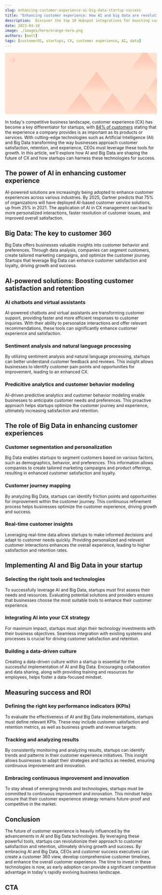 ```yaml
---
slug: enhancing-customer-experience-ai-big-data-startup-success
title: "Enhancing customer experience: How AI and big data are revolutionizing startup success"
description:  Discover the top 10 Hubspot integrations for boosting customer satisfaction and retention, and enhancing customer experience. Streamline operations and drive startup growth with these essential tools.
date: 2023-04-18
image: ./images/hero/orange-hero.png
authors: [matt]
tags: [customerOS, startups, CX, customer experience, AI, data]
---
```


![Enhancing customer experience through AI and big data for startups](images/hero/orange-hero.png)

In today's competitive business landscape, customer experience (CX) has become a key differentiator for startups, with [84% of customers][stat1] stating that the experience a company provides is as important as its products or services. With cutting-edge technologies such as Artificial Intelligence (AI) and Big Data transforming the way businesses approach customer satisfaction, retention, and experience, CEOs must leverage these tools for growth. In this article, we'll explore how AI and Big Data are shaping the future of CX and how startups can harness these technologies for success.

<!--truncate-->

## The power of AI in enhancing customer experience

AI-powered solutions are increasingly being adopted to enhance customer experiences across various industries. By 2025, Gartner predicts that 75% of organizations will have deployed AI-based customer service solutions, up from 25% in 2021. The application of AI in CX management can lead to more personalized interactions, faster resolution of customer issues, and improved overall satisfaction.

## Big Data: The key to customer 360

Big Data offers businesses valuable insights into customer behavior and preferences. Through data analysis, companies can segment customers, create tailored marketing campaigns, and optimize the customer journey. Startups that leverage Big Data can enhance customer satisfaction and loyalty, driving growth and success.

## AI-powered solutions: Boosting customer satisfaction and retention

### AI chatbots and virtual assistants

AI-powered chatbots and virtual assistants are transforming customer support, providing faster and more efficient responses to customer inquiries. With their ability to personalize interactions and offer relevant recommendations, these tools can significantly enhance customer experience and satisfaction.

### Sentiment analysis and natural language processing

By utilizing sentiment analysis and natural language processing, startups can better understand customer feedback and reviews. This insight allows businesses to identify customer pain points and opportunities for improvement, leading to an enhanced CX.

### Predicitive analytics and customer behavior modeling

AI-driven predictive analytics and customer behavior modeling enable businesses to anticipate customer needs and preferences. This proactive approach helps startups optimize the customer journey and experience, ultimately increasing satisfaction and retention.

## The role of Big Data in enhancing customer experiences

### Customer segmentation and personalization

Big Data enables startups to segment customers based on various factors, such as demographics, behavior, and preferences. This information allows companies to create tailored marketing campaigns and product offerings, resulting in enhanced customer satisfaction and loyalty.

### Customer journey mapping

By analyzing Big Data, startups can identify friction points and opportunities for improvement within the customer journey. This continuous refinement process helps businesses optimize the customer experience, driving growth and success.

### Real-time customer insights

Leveraging real-time data allows startups to make informed decisions and adapt to customer needs quickly. Providing personalized and relevant customer interactions enhances the overall experience, leading to higher satisfaction and retention rates.

## Implementing AI and Big Data in your startup

### Selecting the right tools and technologies

To successfully leverage AI and Big Data, startups must first assess their needs and resources. Evaluating potential solutions and providers ensures that businesses choose the most suitable tools to enhance their customer experience.

### Integrating AI into your CX strategy

For maximum impact, startups must align their technology investments with their business objectives. Seamless integration with existing systems and processes is crucial for driving customer satisfaction and retention.

### Building a data-driven culture

Creating a data-driven culture within a startup is essential for the successful implementation of AI and Big Data. Encouraging collaboration and data sharing, along with providing training and resources for employees, helps foster a data-focused mindset.

## Measuring success and ROI

### Defining the right key performance indicators (KPIs)

To evaluate the effectiveness of AI and Big Data implementations, startups must define relevant KPIs. These may include customer satisfaction and retention metrics, as well as business growth and revenue targets.

### Tracking and analyzing results

By consistently monitoring and analyzing results, startups can identify trends and patterns in their customer experience initiatives. This insight allows businesses to adapt their strategies and tactics as needed, ensuring continuous improvement and innovation.

### Embracing continuous improvement and innovation

To stay ahead of emerging trends and technologies, startups must be committed to continuous improvement and innovation. This mindset helps ensure that their customer experience strategy remains future-proof and competitive in the market.

## Conclusion

The future of customer experience is heavily influenced by the advancements in AI and Big Data technologies. By leveraging these powerful tools, startups can revolutionize their approach to customer satisfaction and retention, ultimately driving growth and success. By embracing AI and Big Data, CEOs and customer success executives can create a customer 360 view, develop comprehensive customer timelines, and enhance the overall customer experience. The time to invest in these technologies is now, as early adoption can provide a significant competitive advantage in today's rapidly evolving business landscape.

## CTA

<!---References--->

[demo]: /
[stat1]: /
